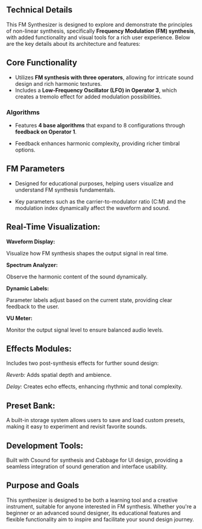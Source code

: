## Technical Details
This FM Synthesizer is designed to explore and demonstrate the principles of non-linear synthesis, specifically **Frequency Modulation (FM) synthesis**, with added functionality and visual tools for a rich user experience. 
Below are the key details about its architecture and features:

## Core Functionality

- Utilizes **FM synthesis with three operators**, allowing for intricate sound design and rich harmonic textures.
- Includes a **Low-Frequency Oscillator (LFO) in Operator 3**, which creates a tremolo effect for added modulation possibilities.

### Algorithms

- Features **4 base algorithms** that expand to 8 configurations through **feedback on Operator 1**.

- Feedback enhances harmonic complexity, providing richer timbral options.

## FM Parameters

- Designed for educational purposes, helping users visualize and understand FM synthesis fundamentals.

- Key parameters such as the carrier-to-modulator ratio (C:M) and the modulation index dynamically affect the waveform and sound.

## Real-Time Visualization:

**Waveform Display:** 

   Visualize how FM synthesis shapes the output signal in real time.

**Spectrum Analyzer:** 

   Observe the harmonic content of the sound dynamically.

**Dynamic Labels:** 

  Parameter labels adjust based on the current state, providing clear feedback to the user.

**VU Meter:** 

Monitor the output signal level to ensure balanced audio levels.

## Effects Modules:

Includes two post-synthesis effects for further sound design:

*Reverb:* Adds spatial depth and ambience.

*Delay:* Creates echo effects, enhancing rhythmic and tonal complexity.

## Preset Bank:

A built-in storage system allows users to save and load custom presets, making it easy to experiment and revisit favorite sounds.

## Development Tools:

Built with Csound for synthesis and Cabbage for UI design, providing a seamless integration of sound generation and interface usability.

## Purpose and Goals

This synthesizer is designed to be both a learning tool and a creative instrument, suitable for anyone interested in FM synthesis. Whether you're a beginner or an advanced sound designer, its educational features and flexible functionality aim to inspire and facilitate your sound design journey.
